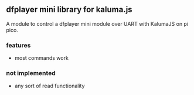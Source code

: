 ## dfplayer mini library for kaluma.js

A module to control a dfplayer mini module over UART with KalumaJS on pi pico.

### features

- most commands work

### not implemented

- any sort of read functionality

